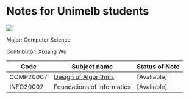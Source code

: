 # Notes for Unimelb students 

![](https://upload.wikimedia.org/wikipedia/en/1/10/University_of_Melbourne_logo.png)

Major: Computer Science

Contributor: Xixiang Wu

Code|Subject name|Status of Note
--- | ---------- | ----
COMP20007 | [Design of Algorithms](https://github.com/XixiangWu/Unimelb/blob/master/Design%20of%20Algorithms/Everything%20for%20Revising.md) | [Avaliable]
INFO20002 | Foundations of Informatics | [Avaliable]
